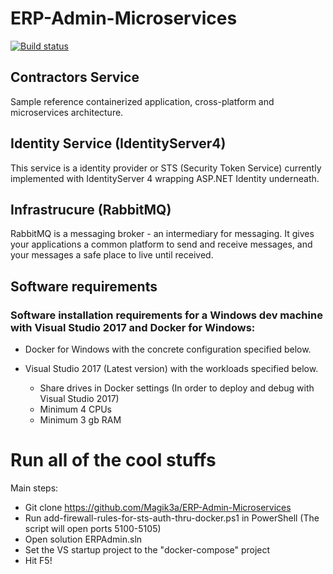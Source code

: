 # ERP-Admin-Microservices
[![Build status](https://ci.appveyor.com/api/projects/status/v644bifa58x9cuxi?svg=true)](https://ci.appveyor.com/project/Magik3a/erp-admin-microservices)

## Contractors Service
Sample reference containerized application, cross-platform and microservices architecture. 

## Identity Service (IdentityServer4)
This service is a identity provider or STS (Security Token Service) currently implemented with IdentityServer 4 wrapping ASP.NET Identity underneath.

## Infrastrucure (RabbitMQ)
RabbitMQ is a messaging broker - an intermediary for messaging. It gives your applications a common platform to send and receive messages, and your messages a safe place to live until received.

## Software requirements

### Software installation requirements for a Windows dev machine with Visual Studio 2017 and Docker for Windows:

* Docker for Windows with the concrete configuration specified below.
* Visual Studio 2017 (Latest version) with the workloads specified below.


  * Share drives in Docker settings (In order to deploy and debug with Visual Studio 2017)
  * Minimum 4 CPUs
  * Minimum 3 gb RAM
  
 # Run all of the cool stuffs
 Main steps:  

- Git clone https://github.com/Magik3a/ERP-Admin-Microservices
- Run add-firewall-rules-for-sts-auth-thru-docker.ps1 in PowerShell (The script will open ports 5100-5105)
- Open solution ERPAdmin.sln
- Set the VS startup project to the "docker-compose" project 
- Hit F5!
